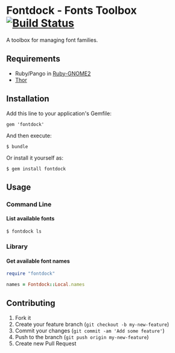 # Fontdock - Fonts Toolbox [![Build Status](https://secure.travis-ci.org/myokoym/fontdock.png?branch=master)](http://travis-ci.org/myokoym/fontdock)

A toolbox for managing font families.

## Requirements

* Ruby/Pango in [Ruby-GNOME2](http://ruby-gnome2.sourceforge.jp/)
* [Thor](http://whatisthor.com/)

## Installation

Add this line to your application's Gemfile:

    gem 'fontdock'

And then execute:

    $ bundle

Or install it yourself as:

    $ gem install fontdock

## Usage

### Command Line

#### List available fonts

    $ fontdock ls

### Library

#### Get available font names

```ruby
require "fontdock"

names = Fontdock::Local.names
```

## Contributing

1. Fork it
2. Create your feature branch (`git checkout -b my-new-feature`)
3. Commit your changes (`git commit -am 'Add some feature'`)
4. Push to the branch (`git push origin my-new-feature`)
5. Create new Pull Request
